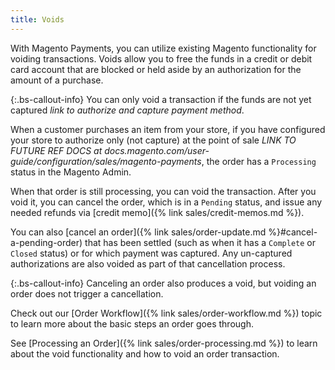 ```yaml
---
title: Voids
---
```


With Magento Payments, you can utilize existing Magento functionality for voiding transactions. Voids allow you to free the funds in a credit or debit card account that are blocked or held aside by an authorization for the amount of a purchase.

{:.bs-callout-info}
You can only void a transaction if the funds are not yet captured *link to authorize and capture payment method*.

When a customer purchases an item from your store, if you have configured your store to authorize only (not capture) at the point of sale *LINK TO FUTURE REF DOCS at docs.magento.com/user-guide/configuration/sales/magento-payments*, the order has a `Processing` status in the Magento Admin.

When that order is still processing, you can void the transaction. After you void it, you can cancel the order, which is in a `Pending` status, and issue any needed refunds via [credit memo]({% link sales/credit-memos.md %}).

You can also [cancel an order]({% link sales/order-update.md %}#cancel-a-pending-order) that has been settled (such as when it has a `Complete` or `Closed` status) or for which payment was captured. Any un-captured authorizations are also voided as part of that cancellation process.

{:.bs-callout-info}
Canceling an order also produces a void, but voiding an order does not trigger a cancellation.

Check out our [Order Workflow]({% link sales/order-workflow.md %}) topic to learn more about the basic steps an order goes through.

See [Processing an Order]({% link sales/order-processing.md %}) to learn about the void functionality and how to void an order transaction.
